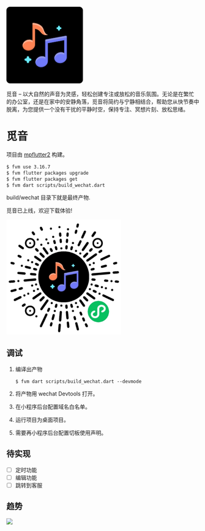 [![Project Icon](https://raw.githubusercontent.com/swiftdo/pics/main/soundlog.png)](swiftdo/sound.git)

觅音 – 以大自然的声音为灵感，轻松创建专注或放松的音乐氛围。无论是在繁忙的办公室，还是在家中的安静角落，觅音将简约与宁静相结合，帮助您从快节奏中脱离，为您提供一个没有干扰的平静时空，保持专注、冥想片刻、放松思绪。

# 觅音

项目由 [mpflutter2](https://github.com/mpflutter/mpflutter) 构建。

```shell
$ fvm use 3.16.7
$ fvm flutter packages upgrade
$ fvm flutter packages get 
$ fvm dart scripts/build_wechat.dart
```

build/wechat 目录下就是最终产物.

觅音已上线，欢迎下载体验!

<img src="https://raw.githubusercontent.com/swiftdo/pics/main/15121712050137_.pic.jpg" alt="Your Image" width="300" >

## 调试

1. 编译出产物

    ```shell
    $ fvm dart scripts/build_wechat.dart --devmode
    ```

2. 将产物用 wechat Devtools 打开。
3. 在小程序后台配置域名白名单。
4. 运行项目为桌面项目。
5. 需要再小程序后台配置切板使用声明。

## 待实现

* [ ] 定时功能
* [ ] 编辑功能
* [ ] 跳转到客服

## 趋势

![](https://starchart.cc/swiftdo/sound)
